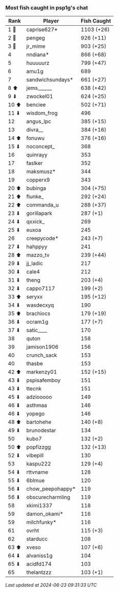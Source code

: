 ### Most fish caught in psp1g's chat
| Rank | Player | Fish Caught |
|------|--------|-----------|
| 1 🥇  | caprise627* | 1103 (+26) |
| 2 🥈  | pengeg | 926 (+11) |
| 3 🥉  | jr_mime | 903 (+25) |
| 4  | nndiana* | 866 (+68) |
| 5  | huuuuurz | 799 (+47) |
| 6  | amu1g | 689 |
| 7  | sandwichsundays* | 661 (+27) |
| 8 ⬆ | jems______ | 638 (+42) |
| 9 ⬇ | zwockel01 | 624 (+25) |
| 10 ⬆ | benciee | 502 (+71) |
| 11 ⬇ | wisdom_frog | 496 |
| 12  | angus_lpc | 385 (+15) |
| 13  | divra__ | 384 (+16) |
| 14 ⬆ | fonuwu | 376 (+16) |
| 15 ⬇ | noconcept_ | 368 |
| 16  | quinrayy | 353 |
| 17  | faslker | 352 |
| 18  | maksmusz* | 344 |
| 19  | copperx9 | 343 |
| 20 ⬆ | bubinga | 304 (+75) |
| 21 ⬆ | flunke_ | 292 (+24) |
| 22 ⬆ | commanda_u | 288 (+37) |
| 23 ⬇ | gorillapark | 287 (+1) |
| 24 ⬇ | qxxick_ | 269 |
| 25 ⬇ | euxoa | 245 |
| 26  | creepycode* | 243 (+7) |
| 27 ⬇ | hahppyy | 241 |
| 28 ⬆ | mazzo_tv | 239 (+44) |
| 29 ⬇ | jj_ladic | 217 |
| 30 ⬇ | cale4 | 212 |
| 31 ⬇ | theng | 203 (+4) |
| 32 ⬇ | cappo7117 | 199 (+2) |
| 33 ⬆ | seryxx | 195 (+12) |
| 34 ⬇ | wasdecxyq | 190 |
| 35 ⬆ | brachiocs | 179 (+19) |
| 36 ⬇ | ocram1g | 177 (+7) |
| 37 ⬇ | satic____ | 170 |
| 38  | quton | 158 |
| 39  | jamison1906 | 156 |
| 40  | crunch_sack | 153 |
| 40  | thasbe | 153 |
| 42 ⬆ | markenzy01 | 152 (+15) |
| 43 ⬇ | pspisafemboy | 151 |
| 43 ⬇ | ttecnk | 151 |
| 45 ⬇ | adziooooo | 149 |
| 46 ⬇ | asthmaa | 146 |
| 46 ⬇ | yopego | 146 |
| 48 ⬆ | bartohehe | 140 (+8) |
| 49 ⬇ | brunodestar | 134 |
| 50  | kubo7 | 132 (+2) |
| 50 ⬆ | popfizzgg | 132 (+13) |
| 52 ⬇ | vibepill | 130 |
| 53  | kaspu222 | 129 (+4) |
| 54 ⬇ | rttvname | 128 |
| 55 ⬇ | 6blmue | 120 |
| 56 ⬇ | chow_peepohappy* | 119 |
| 56 ⬇ | obscurecharmling | 119 |
| 58  | xkimi1337 | 118 |
| 59  | damon_okami* | 116 |
| 59  | milchfunky* | 116 |
| 61  | ovrht | 115 (+3) |
| 62  | starducc | 108 |
| 63 ⬆ | xveso | 107 (+6) |
| 64 ⬇ | alvaniss1g | 104 |
| 65 ⬇ | acidfd174 | 103 |
| 65  | thelantzzz | 103 (+1) |

_Last updated at 2024-06-23 09:31:33 UTC_